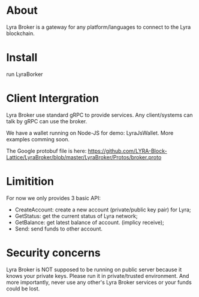 # About

Lyra Broker is a gateway for any platform/languages to connect to the Lyra blockchain.

# Install

run LyraBorker

# Client Intergration

Lyra Broker use standard gRPC to provide services. Any client/systems can talk by gRPC can use the broker.

We have a wallet running on Node-JS for demo: LyraJsWallet. More examples comming soon.

The Google protobuf file is here: https://github.com/LYRA-Block-Lattice/LyraBroker/blob/master/LyraBroker/Protos/broker.proto

# Limitition

For now we only provides 3 basic API:

* CreateAccount: create a new account (private/public key pair) for Lyra;
* GetStatus: get the current status of Lyra network;
* GetBalance: get latest balance of account. (implicy receive);
* Send: send funds to other account.

# Security concerns

Lyra Broker is NOT supposed to be running on public server because it knows your private keys. 
Please run it in private/trusted environment. And more importantly, never use any other's Lyra Broker services or your funds could be lost.


